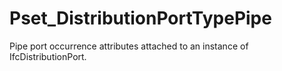 # Pset_DistributionPortTypePipe

Pipe port occurrence attributes attached to an instance of IfcDistributionPort.
